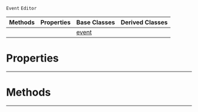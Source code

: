  `Event` `Editor`



|Methods|Properties|Base Classes|Derived Classes|
|---|---|---|---|
| | |[event](event.md)| |


 #  Properties


---  
 #  Methods


---  
 

 